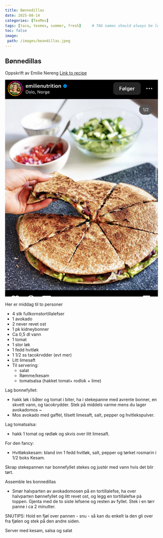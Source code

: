 ```yaml
---
title: Bønnedillas 
date: 2025-08-14
categories: [TexMex]
tags: [taco, texmex, summer, fresh]     # TAG names should always be lowercase
toc: false
image:
 path: /images/beandillas.jpeg
---
```

## Bønnedillas

Oppskrift av Emilie Nereng [Link to recipe](https://www.instagram.com/emilienutrition/p/BzOhfvKpUuE/)

![Bønnedillas](/images/beandillas.jpeg)

Her er middag til to personer 

  - 4 stk fullkornstortillalefser
  - 1 avokado
   - 2 never revet ost
   - 1 pk kidneybonner
   - Ca 0,5 dl vann
   - 1 tomat
   - 1 stor løk
   - 1 fedd hvitløk
   - 1 1/2 ss tacokrvdder (evt mer)
   - Litt limesaft
   - Til servering: 
       - salat
       - Rømme/kesam
       - tomatsalsa (hakket tomat+ rodlok + lime)

Lag bonnefyllet: 
- hakk løk i båter og tomat i biter, ha i stekepanne med avrente bonner, en skvett vann, og tacokrydder. Stek på middels varme mens du lager avokadomos ~
- Mos avokado med gaffel, tilsett limesaft, salt, pepper og hvitlekspulver.

Lag tomatsalsa: 
- hakk 1 tomat og rødløk og skvis over litt limesaft.

For den fancy: 
- Hvitløkskesam: bland inn 1 fedd hvitløk, salt, pepper og tørket rosmarin i 1/2 boks Kesam.

Skrap stekepannen nar bonnefyllet stekes og justér med vann hvis det blir tørt.

Assemble les bonnedillas 
- Smør halvparten av avokadomosen på en tortillalefse, ha over halvparten bønnefyllet og litt revet ost, og legg en tortillalefse pà toppen. Gjenta med de to siste lefsene og resten av fyllet.
Stek i en tørr panne i ca 2 minutter. 

SNUTIPS: Hold en fjøl over pannen - snu - så kan du enkelt la den gli over fra fjølen og stek på den andre siden.


Server med kesam, salsa og salat
